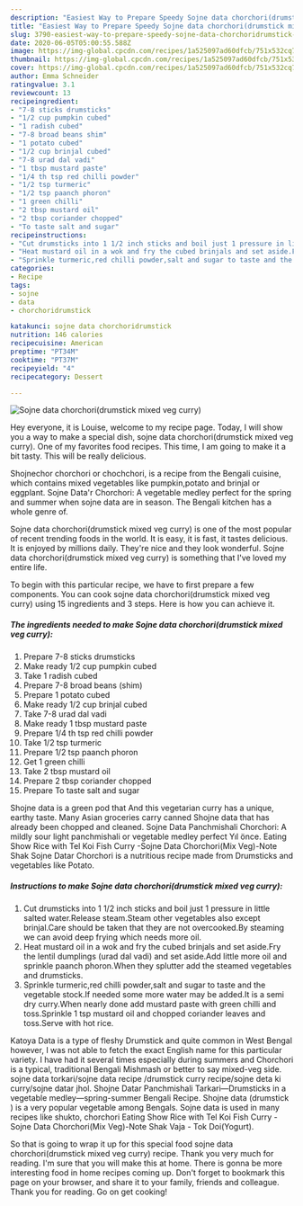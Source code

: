```yaml
---
description: "Easiest Way to Prepare Speedy Sojne data chorchori(drumstick mixed veg curry)"
title: "Easiest Way to Prepare Speedy Sojne data chorchori(drumstick mixed veg curry)"
slug: 3790-easiest-way-to-prepare-speedy-sojne-data-chorchoridrumstick-mixed-veg-curry
date: 2020-06-05T05:00:55.588Z
image: https://img-global.cpcdn.com/recipes/1a525097ad60dfcb/751x532cq70/sojne-data-chorchoridrumstick-mixed-veg-curry-recipe-main-photo.jpg
thumbnail: https://img-global.cpcdn.com/recipes/1a525097ad60dfcb/751x532cq70/sojne-data-chorchoridrumstick-mixed-veg-curry-recipe-main-photo.jpg
cover: https://img-global.cpcdn.com/recipes/1a525097ad60dfcb/751x532cq70/sojne-data-chorchoridrumstick-mixed-veg-curry-recipe-main-photo.jpg
author: Emma Schneider
ratingvalue: 3.1
reviewcount: 13
recipeingredient:
- "7-8 sticks drumsticks"
- "1/2 cup pumpkin cubed"
- "1 radish cubed"
- "7-8 broad beans shim"
- "1 potato cubed"
- "1/2 cup brinjal cubed"
- "7-8 urad dal vadi"
- "1 tbsp mustard paste"
- "1/4 th tsp red chilli powder"
- "1/2 tsp turmeric"
- "1/2 tsp paanch phoron"
- "1 green chilli"
- "2 tbsp mustard oil"
- "2 tbsp coriander chopped"
- "To taste salt and sugar"
recipeinstructions:
- "Cut drumsticks into 1 1/2 inch sticks and boil just 1 pressure in little salted water.Release steam.Steam other vegetables also except brinjal.Care should be taken that they are not overcooked.By steaming we can avoid deep frying which needs more oil."
- "Heat mustard oil in a wok and fry the cubed brinjals and set aside.Fry the lentil dumplings (urad dal vadi) and set aside.Add little more oil and sprinkle paanch phoron.When they splutter add the steamed vegetables and drumsticks."
- "Sprinkle turmeric,red chilli powder,salt and sugar to taste and the vegetable stock.If needed some more water may be added.It is a semi dry curry.When nearly done add mustard paste with green chilli and toss.Sprinkle 1 tsp mustard oil and chopped coriander leaves and toss.Serve with hot rice."
categories:
- Recipe
tags:
- sojne
- data
- chorchoridrumstick

katakunci: sojne data chorchoridrumstick 
nutrition: 146 calories
recipecuisine: American
preptime: "PT34M"
cooktime: "PT37M"
recipeyield: "4"
recipecategory: Dessert

---
```



![Sojne data chorchori(drumstick mixed veg curry)](https://img-global.cpcdn.com/recipes/1a525097ad60dfcb/751x532cq70/sojne-data-chorchoridrumstick-mixed-veg-curry-recipe-main-photo.jpg)

Hey everyone, it is Louise, welcome to my recipe page. Today, I will show you a way to make a special dish, sojne data chorchori(drumstick mixed veg curry). One of my favorites food recipes. This time, I am going to make it a bit tasty. This will be really delicious.

Shojnechor chorchori or chochchori, is a recipe from the Bengali cuisine, which contains mixed vegetables like pumpkin,potato and brinjal or eggplant. Sojne Data&#39;r Chorchori: A vegetable medley perfect for the spring and summer when sojne data are in season. The Bengali kitchen has a whole genre of.

Sojne data chorchori(drumstick mixed veg curry) is one of the most popular of recent trending foods in the world. It is easy, it is fast, it tastes delicious. It is enjoyed by millions daily. They're nice and they look wonderful. Sojne data chorchori(drumstick mixed veg curry) is something that I've loved my entire life.


To begin with this particular recipe, we have to first prepare a few components. You can cook sojne data chorchori(drumstick mixed veg curry) using 15 ingredients and 3 steps. Here is how you can achieve it.

<!--inarticleads1-->

##### The ingredients needed to make Sojne data chorchori(drumstick mixed veg curry):

1. Prepare 7-8 sticks drumsticks
1. Make ready 1/2 cup pumpkin cubed
1. Take 1 radish cubed
1. Prepare 7-8 broad beans (shim)
1. Prepare 1 potato cubed
1. Make ready 1/2 cup brinjal cubed
1. Take 7-8 urad dal vadi
1. Make ready 1 tbsp mustard paste
1. Prepare 1/4 th tsp red chilli powder
1. Take 1/2 tsp turmeric
1. Prepare 1/2 tsp paanch phoron
1. Get 1 green chilli
1. Take 2 tbsp mustard oil
1. Prepare 2 tbsp coriander chopped
1. Prepare To taste salt and sugar


Shojne data is a green pod that And this vegetarian curry has a unique, earthy taste. Many Asian groceries carry canned Shojne data that has already been chopped and cleaned. Sojne Data Panchmishali Chorchori: A mildly sour light panchmishali or vegetable medley perfect Yıl önce. Eating Show Rice with Tel Koi Fish Curry -Sojne Data Chorchori(Mix Veg)-Note Shak Sojne Datar Chorchori is a nutritious recipe made from Drumsticks and vegetables like Potato. 

<!--inarticleads2-->

##### Instructions to make Sojne data chorchori(drumstick mixed veg curry):

1. Cut drumsticks into 1 1/2 inch sticks and boil just 1 pressure in little salted water.Release steam.Steam other vegetables also except brinjal.Care should be taken that they are not overcooked.By steaming we can avoid deep frying which needs more oil.
1. Heat mustard oil in a wok and fry the cubed brinjals and set aside.Fry the lentil dumplings (urad dal vadi) and set aside.Add little more oil and sprinkle paanch phoron.When they splutter add the steamed vegetables and drumsticks.
1. Sprinkle turmeric,red chilli powder,salt and sugar to taste and the vegetable stock.If needed some more water may be added.It is a semi dry curry.When nearly done add mustard paste with green chilli and toss.Sprinkle 1 tsp mustard oil and chopped coriander leaves and toss.Serve with hot rice.


Katoya Data is a type of fleshy Drumstick and quite common in West Bengal however, I was not able to fetch the exact English name for this particular variety. I have had it several times especially during summers and Chorchori is a typical, traditional Bengali Mishmash or better to say mixed-veg side. sojne data torkari/sojne data recipe /drumstick curry recipe/sojne deta ki curry/sojne datar jhol. Shojne Datar Panchmishali Tarkari—Drumsticks in a vegetable medley—spring-summer Bengali Recipe. Shojne data (drumstick ) is a very popular vegetable among Bengals. Sojne data is used in many recipes like shukto, chorchori Eating Show Rice with Tel Koi Fish Curry -Sojne Data Chorchori(Mix Veg)-Note Shak Vaja - Tok Doi(Yogurt). 

So that is going to wrap it up for this special food sojne data chorchori(drumstick mixed veg curry) recipe. Thank you very much for reading. I'm sure that you will make this at home. There is gonna be more interesting food in home recipes coming up. Don't forget to bookmark this page on your browser, and share it to your family, friends and colleague. Thank you for reading. Go on get cooking!
